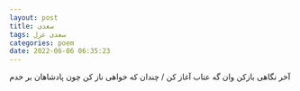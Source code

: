 ```yaml
---
layout: post
title: سعدی
tags: سعدی غزل
categories: poem
date: 2022-06-06 06:35:23
---
```


آخر نگاهی بازکن وان گه عتاب آغاز کن / چندان که خواهی ناز کن چون پادشاهان بر خدم
